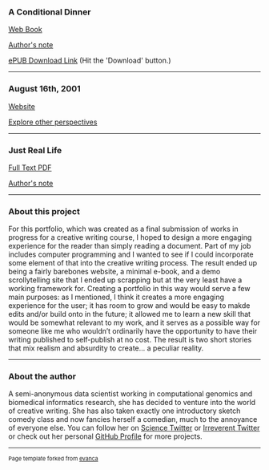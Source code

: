 
### A Conditional Dinner

[Web Book](https://competent-booth-17d5e0.netlify.com/)  

[Author's note](https://competent-booth-17d5e0.netlify.com/authors-note.html)  

[ePUB Download Link](https://github.com/apeculiarreality/AConditionalDinner-Book/blob/master/docs/AConditionalDinner.epub) (Hit the 'Download' button.)

---

### August 16th, 2001

[Website](https://apeculiarreality.github.io/test)

[Explore other perspectives](/AUG162001)

---

### Just Real Life

[Full Text PDF](/pdf/JustRealLife.pdf)  

[Author's note](/JRLAN)  

---

### About this project 

<p>For this portfolio, which was created as a final submission of works in progress for a creative writing course, I hoped to design a more engaging experience for the reader than simply reading a document. Part of my job includes computer programming and I wanted to see if I could incorporate some element of that into the creative writing process. The result ended up being a fairly barebones website, a minimal e-book, and a demo scrollytelling site that I ended up scrapping but at the very least have a working framework for. Creating a portfolio in this way would serve a few main purposes: as I mentioned, I think it creates a more engaging experience for the user; it has room to grow and would be easy to makde edits and/or build onto in the future; it allowed me to learn a new skill that would be somewhat relevant to my work, and it serves as a possible way for someone like me who wouldn’t ordinarily have the opportunity to have their writing published to self-publish at no cost. The result is two short stories that mix realism and absurdity to create... a peculiar reality.</p>

---

### About the author

A semi-anonymous data scientist working in computational genomics and biomedical informatics research, she has decided to venture into the world of creative writing. She has also taken exactly one introductory sketch comedy class and now fancies herself a comedian, much to the annoyance of everyone else. You can follow her on [Science Twitter](https://twitter.com/AnastasiaMLucas) or [Irreverent Twitter](https://twitter.com/sadinspace) or check out her personal [GitHub Profile](https://github.com/anastasia-lucas) for more projects.

---
<p style="font-size:11px">Page template forked from <a href="https://github.com/evanca/quick-portfolio">evanca</a></p>
<!-- Remove above link if you don't want to attibute -->
